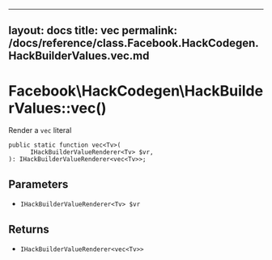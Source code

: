 
***

layout: docs
title: vec
permalink: /docs/reference/class.Facebook.HackCodegen.HackBuilderValues.vec.md
---







# Facebook\\HackCodegen\\HackBuilderValues::vec()




Render a ` vec ` literal




``` Hack
public static function vec<Tv>(
      IHackBuilderValueRenderer<Tv> $vr,
): IHackBuilderValueRenderer<vec<Tv>>;
```




## Parameters




* ` IHackBuilderValueRenderer<Tv> $vr `




## Returns




- ` IHackBuilderValueRenderer<vec<Tv>> `